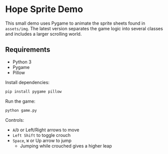 # Hope Sprite Demo

This small demo uses Pygame to animate the sprite sheets found in `assets/img`.
The latest version separates the game logic into several classes and includes a
larger scrolling world.

## Requirements
- Python 3
- Pygame
- Pillow

Install dependencies:
```bash
pip install pygame pillow
```

Run the game:
```bash
python game.py
```

Controls:
- `A`/`D` or Left/Right arrows to move
- `Left Shift` to toggle crouch
- `Space`, `W` or Up arrow to jump
  - Jumping while crouched gives a higher leap
```
